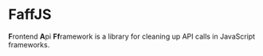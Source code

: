 # FaffJS

**F**rontend **A**pi **Ff**ramework is a library for cleaning up API calls in
JavaScript frameworks.
